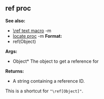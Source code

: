 ## ref proc
**See also:**
*   [\\ref text macro](/ref/DM/text/macros/ref.md) -m
*   [locate proc](/ref/proc/locate.md) -m<!-- -->
**Format:**
*   ref(Object)
<!-- -->
**Args:**
*   Object* The object to get a reference for
<!-- -->
**Returns:**
*   A string containing a reference ID.


This is a shortcut for `"\ref[Object]"`.